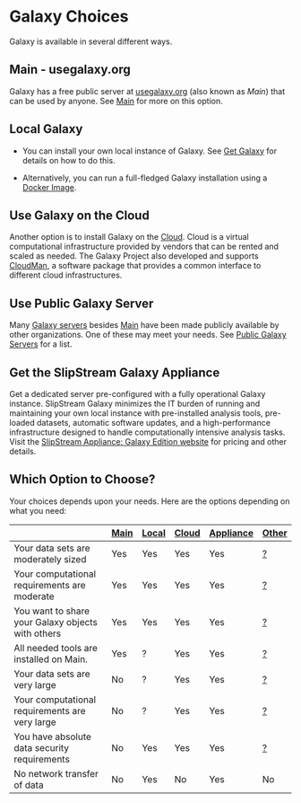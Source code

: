# Galaxy Choices
Galaxy is available in several different ways.

## Main - usegalaxy.org

Galaxy has a free public server at [usegalaxy.org](http://usegalaxy.org/) (also known as *Main*) that can be used by anyone.  See [Main](/src/main/index.md) for more on this option.

## Local Galaxy

* You can install your own local instance of Galaxy. See [Get Galaxy](/src/admin/get-galaxy/index.md) for details on how to do this.

* Alternatively, you can run a full-fledged Galaxy installation using a [Docker Image](https://github.com/bgruening/docker-galaxy-stable).

## Use Galaxy on the Cloud

Another option is to install Galaxy on the [Cloud](/src/cloud/index.md). Cloud is a virtual computational infrastructure provided by vendors that can be rented and scaled as needed. The Galaxy Project also developed and supports [CloudMan](/src/cloudman/index.md), a software package that provides a common interface to different cloud infrastructures.

## Use Public Galaxy Server

Many [Galaxy servers](/src/public-galaxy-servers/index.md) besides [Main](/src/main/index.md) have been made publicly available by other organizations. One of these may meet your needs. See [Public Galaxy Servers](/src/public-galaxy-servers/index.md) for a list.

## Get the SlipStream Galaxy Appliance

Get a dedicated server pre-configured with a fully operational Galaxy instance. SlipStream Galaxy minimizes the IT burden of running and maintaining your own local instance with pre-installed analysis tools, pre-loaded datasets, automatic software updates, and a high-performance infrastructure designed to handle computationally intensive analysis tasks.  Visit the [SlipStream Appliance: Galaxy Edition website](http://www.bioteam.net/slipstream/galaxy-edition) for pricing and other details.

## Which Option to Choose?

Your choices depends upon your needs.  Here are the options depending on what you need:


| |  [Main](/src/main/index.md)  |  [Local](/src/admin/get-galaxy/index.md)  |  [Cloud](/src/cloud/index.md)  |  [Appliance](http://www.bioteam.net/slipstream/galaxy-edition)  |  [Other](/src/public-galaxy-servers/index.md)  | 
| --- | --------------------------- | --------------------------------------- | ----------------------------- | -------------------------------------------------------------- | ------------------------------------------- | 
| Your data sets are moderately sized |  Yes  |  Yes  |  Yes  |  Yes  |  [?](/src/public-galaxy-servers/index.md)  | 
| Your computational requirements are moderate |  Yes  |  Yes  |  Yes  |  Yes  |  [?](/src/public-galaxy-servers/index.md)  | 
| You want to share your Galaxy objects with others |  Yes  |  Yes  |  Yes  |  Yes  |  [?](/src/public-galaxy-servers/index.md)  | 
| All needed tools are installed on Main. |  Yes  |  ?  |  Yes  |  Yes |  [?](/src/public-galaxy-servers/index.md)  | 
| Your data sets are very large |  No  |  ?  |  Yes  |  Yes  |  [?](/src/public-galaxy-servers/index.md)  | 
| Your computational requirements are very large |  No  |  ?  |  Yes  |  Yes  |  [?](/src/public-galaxy-servers/index.md)  | 
| You have absolute data security requirements |  No  |  Yes  |  Yes  |  Yes  |  [?](/src/public-galaxy-servers/index.md)  | 
| No network transfer of data |  No  |  Yes  |  No  |  Yes  |  No  |
